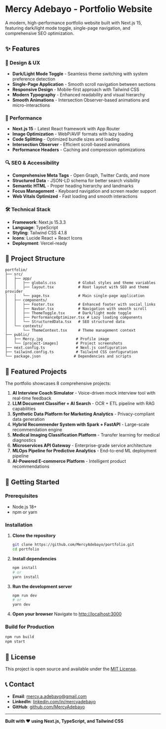 # Mercy Adebayo - Portfolio Website

A modern, high-performance portfolio website built with Next.js 15, featuring dark/light mode toggle, single-page navigation, and comprehensive SEO optimization.

## ✨ Features

### 🎨 Design & UX
- **Dark/Light Mode Toggle** - Seamless theme switching with system preference detection
- **Single-Page Application** - Smooth scroll navigation between sections
- **Responsive Design** - Mobile-first approach with Tailwind CSS
- **Modern Typography** - Enhanced readability and visual hierarchy
- **Smooth Animations** - Intersection Observer-based animations and micro-interactions

### 🚀 Performance
- **Next.js 15** - Latest React framework with App Router
- **Image Optimization** - WebP/AVIF formats with lazy loading
- **Code Splitting** - Optimized bundle sizes and loading
- **Intersection Observer** - Efficient scroll-based animations
- **Performance Headers** - Caching and compression optimizations

### 🔍 SEO & Accessibility
- **Comprehensive Meta Tags** - Open Graph, Twitter Cards, and more
- **Structured Data** - JSON-LD schema for better search visibility
- **Semantic HTML** - Proper heading hierarchy and landmarks
- **Focus Management** - Keyboard navigation and screen reader support
- **Web Vitals Optimized** - Fast loading and smooth interactions

### 🛠 Technical Stack
- **Framework**: Next.js 15.3.3
- **Language**: TypeScript
- **Styling**: Tailwind CSS 4.1.8
- **Icons**: Lucide React + React Icons
- **Deployment**: Vercel-ready

## 📁 Project Structure

```
portfolio/
├── src/
│   ├── app/
│   │   ├── globals.css          # Global styles and theme variables
│   │   ├── layout.tsx           # Root layout with SEO and theme provider
│   │   └── page.tsx             # Main single-page application
│   ├── components/
│   │   ├── Footer.tsx           # Enhanced footer with social links
│   │   ├── Navbar.tsx           # Navigation with smooth scroll
│   │   ├── ThemeToggle.tsx      # Dark/light mode toggle
│   │   ├── PerformanceOptimizer.tsx # Lazy loading components
│   │   └── StructuredData.tsx   # SEO structured data
│   └── contexts/
│       └── ThemeContext.tsx     # Theme management context
├── public/
│   ├── Mercy.jpg               # Profile image
│   └── [project-images]        # Project screenshots
├── next.config.ts              # Next.js configuration
├── tailwind.config.ts          # Tailwind CSS configuration
└── package.json               # Dependencies and scripts
```

## 🎯 Featured Projects

The portfolio showcases 8 comprehensive projects:

1. **AI Interview Coach Simulator** - Voice-driven mock interview tool with real-time feedback
2. **LLM Document Classifier + AI Search** - OCR + ETL pipeline with RAG capabilities
3. **Synthetic Data Platform for Marketing Analytics** - Privacy-compliant data generation
4. **Hybrid Recommender System with Spark + FastAPI** - Large-scale recommendation engine
5. **Medical Imaging Classification Platform** - Transfer learning for medical diagnostics
6. **Microservices API Gateway** - Enterprise-grade service architecture
7. **MLOps Pipeline for Predictive Analytics** - End-to-end ML deployment pipeline
8. **AI-Powered E-commerce Platform** - Intelligent product recommendations

## 🚀 Getting Started

### Prerequisites
- Node.js 18+ 
- npm or yarn

### Installation

1. **Clone the repository**
   ```bash
   git clone https://github.com/MercyAdebayo/portfolio.git
   cd portfolio
   ```

2. **Install dependencies**
   ```bash
   npm install
   # or
   yarn install
   ```

3. **Run the development server**
   ```bash
   npm run dev
   # or
   yarn dev
   ```

4. **Open your browser**
   Navigate to [http://localhost:3000](http://localhost:3000)

### Build for Production

```bash
npm run build
npm start
```

## 📄 License

This project is open source and available under the [MIT License](LICENSE).

## 📞 Contact

- **Email**: mercy.a.adebayo@gmail.com
- **LinkedIn**: [linkedin.com/in/mercyadebayo](https://www.linkedin.com/in/mercyadebayo/)
- **GitHub**: [github.com/MercyAdebayo](https://github.com/MercyAdebayo)

---

**Built with ❤️ using Next.js, TypeScript, and Tailwind CSS**
